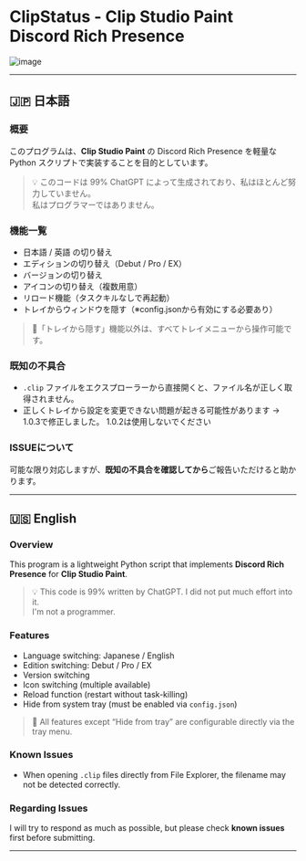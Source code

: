 # ClipStatus - Clip Studio Paint Discord Rich Presence


![image](https://github.com/user-attachments/assets/f2c84299-be10-4a4e-9683-308e7b0d6205)


---

## 🇯🇵 日本語

### 概要
このプログラムは、**Clip Studio Paint** の Discord Rich Presence を軽量な Python スクリプトで実装することを目的としています。

> 💡 このコードは 99% ChatGPT によって生成されており、私はほとんど努力していません。  
> 私はプログラマーではありません。

### 機能一覧
- 日本語 / 英語 の切り替え
- エディションの切り替え（Debut / Pro / EX）
- バージョンの切り替え
- アイコンの切り替え（複数用意）
- リロード機能（タスクキルなしで再起動）
- トレイからウィンドウを隠す（※config.jsonから有効にする必要あり）

> 🔧「トレイから隠す」機能以外は、すべてトレイメニューから操作可能です。

### 既知の不具合
- `.clip` ファイルをエクスプローラーから直接開くと、ファイル名が正しく取得されません。
- 正しくトレイから設定を変更できない問題が起きる可能性があります → 1.0.3で修正しました。 1.0.2は使用しないでください

### ISSUEについて
可能な限り対応しますが、**既知の不具合を確認してから**ご報告いただけると助かります。

---

## 🇺🇸 English

### Overview
This program is a lightweight Python script that implements **Discord Rich Presence** for **Clip Studio Paint**.

> 💡 This code is 99% written by ChatGPT. I did not put much effort into it.  
> I'm not a programmer.

### Features
- Language switching: Japanese / English
- Edition switching: Debut / Pro / EX
- Version switching
- Icon switching (multiple available)
- Reload function (restart without task-killing)
- Hide from system tray (must be enabled via `config.json`)

> 🔧 All features except “Hide from tray” are configurable directly via the tray menu.

### Known Issues
- When opening `.clip` files directly from File Explorer, the filename may not be detected correctly.

### Regarding Issues
I will try to respond as much as possible, but please check **known issues** first before submitting.

---

